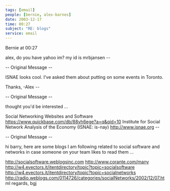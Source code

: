 ```yaml
---
tags: [email]
people: [bernie, alex-barnes]
date: 2003-12-17
time: 00:27
subject: "RE: blogs"
service: email
---
```


Bernie at 00:27

alex, do you have yahoo im? my id is mrbjansen -- 

-- Original Message -- 

ISNAE looks cool. I've asked them about putting on some events in Toronto.

Thanks, -Alex -- 

-- Original Message -- 

thought you'd be interested ...

Social Networking Websites and Software https://www.quickbase.com/db/88vh6ege?a=q&qid=10 Institute for Social Network Analysis of the Economy (ISNAE: is-nay) http://www.isnae.org -- 

-- Original Message -- 

hi barry, here are some blogs I am following related to social software and networks in case someone on your team likes to read them ...

http://socialsoftware.weblogsinc.com http://www.corante.com/many http://w4.evectors.it/itentdirectory/topic?topic=socialsoftware http://w4.evectors.it/itentdirectory/topic?topic=socialnetworks http://radio.weblogs.com/0114726/categories/socialNetworks/2002/12/07.ht ml regards, bgj

